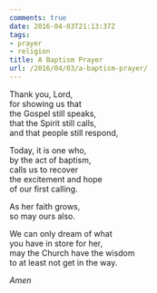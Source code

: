 ```yaml
---
comments: true
date: 2016-04-03T21:13:37Z
tags:
- prayer
- religion
title: A Baptism Prayer
url: /2016/04/03/a-baptism-prayer/
---
```


Thank you, Lord,  
for showing us that  
the Gospel still speaks,  
that the Spirit still calls,  
and that people still respond,

Today, it is one who,  
by the act of baptism,  
calls us to recover  
the excitement and hope  
of our first calling.

As her faith grows,  
so may ours also.

We can only dream of what   
you have in store for her,  
may the Church have the wisdom   
to at least not get in the way.

*Amen*
